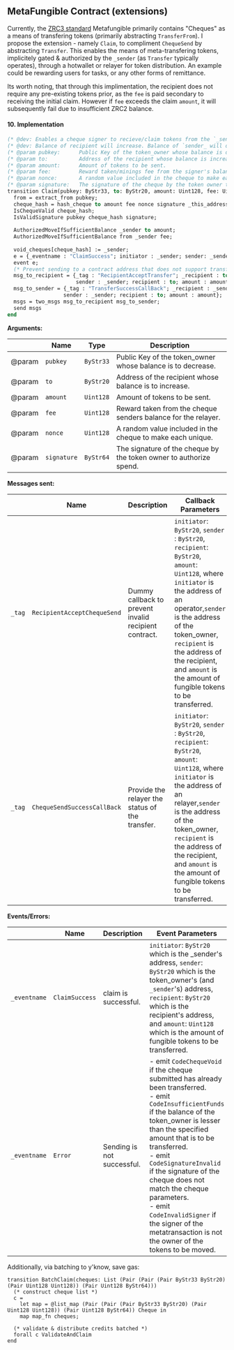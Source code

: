 ## MetaFungible Contract (extensions)

Currently, the [ZRC3 standard](https://github.com/Zilliqa/ZRC/blob/main/zrcs/zrc-3.md) Metafungible primarily contains "Cheques" as a means of transfering tokens (primarily abstracting `TransferFrom`). I propose the extension - namely `Claim`, to compliment `ChequeSend` by abstracting `Transfer`. This enables the means of meta-transfering tokens, implicitely gated & authorized by the `_sender` (as `Transfer` typically operates), through a hotwallet or relayer for token distribution. An example could be rewarding users for tasks, or any other forms of remittance.

Its worth noting, that through this implimentation, the recipient does not require any pre-existing tokens prior, as the `fee` is paid secondary to receiving the initial claim. However if `fee` exceeds the claim `amount`, it will subsequently fail due to insufficient ZRC2 balance.

#### 10. Implementation

```ocaml
(* @dev: Enables a cheque signer to recieve/claim tokens from the `_sender` or relayer, while paying for the relayer's gas fee. *)
(* @dev: Balance of recipient will increase. Balance of `sender_ will decrease.                                                 *)
(* @param pubkey:      Public Key of the token_owner whose balance is decreased.                                                *)
(* @param to:          Address of the recipient whose balance is increased.                                                     *)
(* @param amount:      Amount of tokens to be sent.                                                                             *)
(* @param fee:         Reward taken/minings fee from the signer's balance to the relayer.                                       *)
(* @param nonce:       A random value included in the cheque to make each unique.                                               *)
(* @param signature:   The signature of the cheque by the token owner to authorize spend.                                       *)
transition Claim(pubkey: ByStr33, to: ByStr20, amount: Uint128, fee: Uint128, nonce:Uint128, signature: ByStr64)
  from = extract_from pubkey;
  cheque_hash = hash_cheque to amount fee nonce signature _this_address;
  IsChequeValid cheque_hash;
  IsValidSignature pubkey cheque_hash signature;
  
  AuthorizedMoveIfSufficientBalance _sender to amount;
  AuthorizedMoveIfSufficientBalance from _sender fee;
  
  void_cheques[cheque_hash] := _sender;
  e = {_eventname : "ClaimSuccess"; initiator : _sender; sender: _sender; recipient : to; amount : amount; fee : fee};
  event e;
  (* Prevent sending to a contract address that does not support transfers of token *)
  msg_to_recipient = {_tag : "RecipientAcceptTransfer"; _recipient : to; _amount : zero; 
                      sender : _sender; recipient : to; amount : amount};
  msg_to_sender = {_tag : "TransferSuccessCallBack"; _recipient : _sender; _amount : zero; 
                  sender : _sender; recipient : to; amount : amount};
  msgs = two_msgs msg_to_recipient msg_to_sender;
  send msgs
end
```

**Arguments:**

|        | Name        | Type      | Description                                                        |
| ------ | ----------- | --------- | ------------------------------------------------------------------ |
| @param | `pubkey`    | `ByStr33` | Public Key of the token_owner whose balance is to decrease.        |
| @param | `to`        | `ByStr20` | Address of the recipient whose balance is to increase.             |
| @param | `amount`    | `Uint128` | Amount of tokens to be sent.                                       |
| @param | `fee`       | `Uint128` | Reward taken from the cheque senders balance for the relayer.      |
| @param | `nonce`     | `Uint128` | A random value included in the cheque to make each unique.         |
| @param | `signature` | `ByStr64` | The signature of the cheque by the token owner to authorize spend. |


**Messages sent:**

|        | Name                        | Description                                           | Callback Parameters                                                                                                                                                                                                                                                                                  |
| ------ | --------------------------- | ----------------------------------------------------- | ---------------------------------------------------------------------------------------------------------------------------------------------------------------------------------------------------------------------------------------------------------------------------------------------------- |
| `_tag` | `RecipientAcceptChequeSend` | Dummy callback to prevent invalid recipient contract. | `initiator`: `ByStr20`, `sender` : `ByStr20`, `recipient`: `ByStr20`, `amount`: `Uint128`, where `initiator` is the address of an operator,`sender` is the address of the token_owner, `recipient` is the address of the recipient, and `amount` is the amount of fungible tokens to be transferred. |
| `_tag` | `ChequeSendSuccessCallBack` | Provide the relayer the status of the transfer.       | `initiator`: `ByStr20`, `sender` : `ByStr20`, `recipient`: `ByStr20`, `amount`: `Uint128`, where `initiator` is the address of an relayer,`sender` is the address of the token_owner, `recipient` is the address of the recipient, and `amount` is the amount of fungible tokens to be transferred.  |

**Events/Errors:**

|              | Name                | Description                | Event Parameters                                                                                                                                                                                                                                                                                                                                                                                                                         |
| ------------ | ------------------- | -------------------------- | ---------------------------------------------------------------------------------------------------------------------------------------------------------------------------------------------------------------------------------------------------------------------------------------------------------------------------------------------------------------------------------------------------------------------------------------- |
| `_eventname` | `ClaimSuccess` | claim is successful.     | `initiator`: `ByStr20` which is the _sender's address, `sender`: `ByStr20` which is the token_owner's (and `_sender`'s) address, `recipient`: `ByStr20` which is the recipient's address, and `amount`: `Uint128` which is the amount of fungible tokens to be transferred.                                                                                                                                                                               |
| `_eventname` | `Error`             | Sending is not successful. | - emit `CodeChequeVoid` if the cheque submitted has already been transferred.<br>- emit `CodeInsufficientFunds` if the balance of the token_owner is lesser than the specified amount that is to be transferred.<br> - emit `CodeSignatureInvalid` if the signature of the cheque does not match the cheque parameters. <br> - emit `CodeInvalidSigner` if the signer of the metatransaction is not the owner of the tokens to be moved. |

Additionally, via batching to y'know, save gas:
```
transition BatchClaim(cheques: List (Pair (Pair (Pair ByStr33 ByStr20) (Pair Uint128 Uint128)) (Pair Uint128 ByStr64)))
  (* construct cheque list *)
  c =
    let map = @list_map (Pair (Pair (Pair ByStr33 ByStr20) (Pair Uint128 Uint128)) (Pair Uint128 ByStr64)) Cheque in
    map map_fn cheques;
  
  (* validate & distribute credits batched *)
  forall c ValidateAndClaim
end
```

